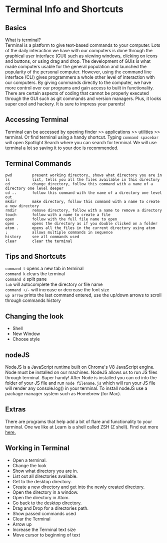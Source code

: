 # Terminal Info and Shortcuts

## Basics
What is terminal? <br />
Terminal is a platform to give text-based commands to your computer. Lots of the daily interaction we have with our computers is done through the graphical user interface (GUI) such as viewing windows, clicking on icons and buttons, or using drag and drop. The development of GUIs is what made computers usable for the general population and launched the popularity of the personal computer. However, using the command line interface (CLI) gives programmers a whole other level of interaction with our computers. By giving commands directly to the computer, we have more control over our programs and gain access to built in functionality. There are certain aspects of coding that cannot be properly executed through the GUI such as git commands and version managers. Plus, it looks super cool and hackery. It is sure to impress your parents!

## Accessing Terminal
Terminal can be accessed by opening finder >> applications >> utilities >> terminal. Or find terminal using a handy shortcut. Typing `command spacebar` will open Spotlight Search where you can search for terminal. We will use terminal a lot so saving it to your doc is recommended.


## Terminal Commands
```
pwd         present working directory, shows what directory you are in
ls          list, tells you all the files available in this directory
cd          change directory, follow this command with a name of a directory one level deeper
cd ..       follow this command with the name of a directory one level out
mkdir       make directory, follow this command with a name to create a new directory
rmdir       remove directory, follow with a name to remove a directory
touch       follow with a name to create a file
open        follow with the full file name to open
open .      opens the directory as if you double clicked on a folder
atom .      opens all the files in the current directory using atom
;           allows multiple commands in sequence
history     see all commands used
clear       clear the terminal
```

## Tips and Shortcuts
`command t` opens a new tab in terminal <br />
`command k` clears the terminal <br />
`command d` split pane <br />
`tab` will autocomplete the directory or file name <br />
`command +/-` will increase or decrease the font size <br />
`up arrow` prints the last command entered, use the up/down arrows to scroll through commands history <br />

## Changing the look

* Shell
* New Window
* Choose style


## nodeJS
NodeJS is a JavaScript runtime built on Chrome's V8 JavaScript engine. Node must be installed on our machines. NodeJS allows us to run JS files through terminal. Super handy! After Node is installed you can cd into the folder of your JS file and run `node filename.js` which will run your JS file will render any console.log() in your terminal. To install nodeJS use a package manager system such as Homebrew (for Mac).

## Extras
There are programs that help add a bit of flare and functionality to your terminal. One we like at Learn is a shell called ZSH (Z shell). Find out more <a href="https://github.com/robbyrussell/oh-my-zsh/wiki/Installing-ZSH" target="_blank">here.</a>


## Working in Terminal

* Open a terminal. 
* Change the look
* Show what directory you are in.
* List out all directories available.
* Get to the desktop directory.
* Create a new directory and get into the newly created directory.
* Open the directory in a window.
* Open the directory in Atom.
* Go back to the desktop directory.
* Drag and Drop for a directories path.
* Show passed commands used
* Clear the Terminal
* Arrow up
* Increase the Terminal text size
* Move cursor to beginning of text


